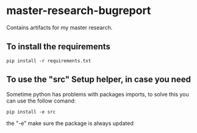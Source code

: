 # master-research-bugreport
Contains artifacts for my master research.

## To install the requirements
`pip install -r requirements.txt`

## To use the "src" Setup helper, in case you need
Sometime python has problems with packages imports, to solve this you can use the follow comand:

`pip install -e src`

the "-e" make sure the package is always updated